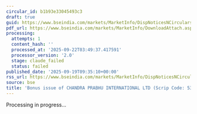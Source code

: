 ```yaml
---
circular_id: b1b93e33045493c3
draft: true
guid: https://www.bseindia.com/markets/MarketInfo/DispNoticesNCirculars.aspx?Noticeid={4635B0F0-903A-4856-A616-FB6769C58EAC}&noticeno=20250919-6&dt=09/19/2025&icount=6&totcount=44&flag=0
pdf_url: https://www.bseindia.com/markets/MarketInfo/DownloadAttach.aspx?id=20250919-6&attachedId=9f1a2691-34c3-4866-930c-d94971e06b68
processing:
  attempts: 1
  content_hash: ''
  processed_at: '2025-09-22T03:49:37.417591'
  processor_version: '2.0'
  stage: claude_failed
  status: failed
published_date: '2025-09-19T09:35:10+00:00'
rss_url: https://www.bseindia.com/markets/MarketInfo/DispNoticesNCirculars.aspx?Noticeid={4635B0F0-903A-4856-A616-FB6769C58EAC}&noticeno=20250919-6&dt=09/19/2025&icount=6&totcount=44&flag=0
source: bse
title: 'Bonus issue of CHANDRA PRABHU INTERNATIONAL LTD (Scrip Code: 530309)'
---
```


Processing in progress...